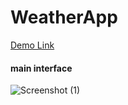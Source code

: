 # WeatherApp
<a href="https://ashutosh-singh6392.github.io/WeatherApp/">Demo Link </a>

#### main interface
![Screenshot (1)](https://user-images.githubusercontent.com/72549562/193877639-6e1e7eaa-b41e-4a09-8bf9-e0dcd98ba896.png)

